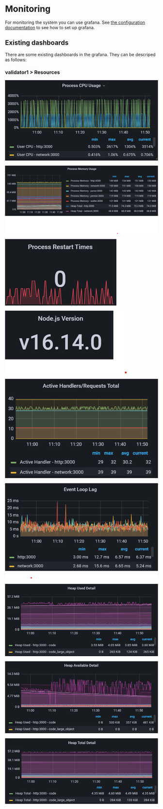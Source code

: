 # Monitoring 

For monitoring the system you can use grafana. See [the configuration documentation](getting_started.md#Configuration) to see how to set up grafana.

## Existing dashboards

There are some existing dashboards in the grafana. They can be descriped as follows: 

### validator1 > Resources

![Process CPU usage](../diagrams/monitoring/process_cpu_usage.png)

![Process memory usage](../diagrams/monitoring/process_memory_usage.png)

![Process restart times](../diagrams/monitoring/process_restart_times.png)

![Node version](../diagrams/monitoring/node_version.png)

![Active handlers](../diagrams/monitoring/active_handlers.png)

![Event loop lag](../diagrams/monitoring/event_loop_lag.png)

![Heap used](../diagrams/monitoring/heap_used_detail.png)

![Heap available](../diagrams/monitoring/heap_available_deatil.png)

![Heap tptal](../diagrams/monitoring/heap_total_detail.png)

